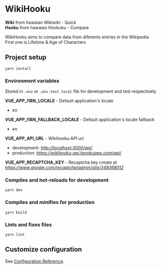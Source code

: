 # WikiHooku

**Wiki** from hawaian Wikiwiki - Quick  
**Hooku** from hawaian Hookuku - Compare  

WikiHooku aims to compare data from diferents entries in the Wikipedia  
First one is Lifetime & Age of Characters  

## Project setup

`yarn install`

### Environment variables

Stored in `.env` or `.env.test.local` file for development and test respectively  

**VUE_APP_I18N_LOCALE** - Default application's locale  

- en  

**VUE_APP_I18N_FALLBACK_LOCALE** - Default application's locale fallback  

- en  

**VUE_APP_API_URL** - Wikihooku API url  

- development: *<http://localhost:3000/api/>*
- production: *<https://wikihooku-api.herokuapp.com/api/>*  

**VUE_APP_RECAPTCHA_KEY** - Recaptcha key create at *<https://www.google.com/recaptcha/admin/site/349368012>*  

### Compiles and hot-reloads for development

`yarn dev`

### Compiles and minifies for production

`yarn build`

### Lints and fixes files

`yarn lint`

## Customize configuration

See [Configuration Reference](https://cli.vuejs.org/config/).
